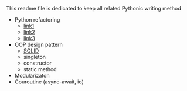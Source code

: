 This readme file is dedicated to keep all related Pythonic writing method 
- Python refactoring
  -  [link1](https://sourcery.ai/blog/explaining-refactorings-1/)
  -  [link2](https://sourcery.ai/blog/explaining-refactorings-2/)
  -  [link3](https://sourcery.ai/blog/explaining-refactorings-3/)
- OOP design pattern
    - [SOLID](https://www.youtube.com/@ArjanCodes)
    - singleton
    - constructor
    - static method
- Modularizaton
- Couroutine (async-await, io) 
